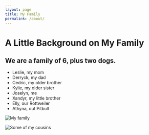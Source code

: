 ```yaml
---
layout: page
title: My Family
permalink: /about/
---
```


# A Little Background on My Family
## We are a family of 6, plus two dogs.
- Leslie, my mom
- Derryck, my dad
- Cedric, my older brother
- Kylie, my older sister
- Joselyn, me
- Xandyr, my little brother
- Elly, our Rottweiler
- Athyna, out Pitbull


![My family](B4C1E766-855A-41C4-96CE-77E9668A1498.png)

![Some of my cousins](B9A3FAA1-120A-4117-909B-C1777EE16917.png)